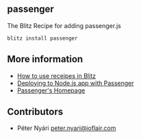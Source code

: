## passenger

The Blitz Recipe for adding passenger.js
```
blitz install passenger
```

## More information

- [How to use receipes in Blitz](https://blitzjs.com/docs/using-recipes)
- [Deploying to Node.js app with Passenger](https://www.phusionpassenger.com/library/walkthroughs/deploy/nodejs/)
- [Passenger's Homepage](https://www.phusionpassenger.com/)

## Contributors

- Péter Nyári <peter.nyari@ioflair.com>

